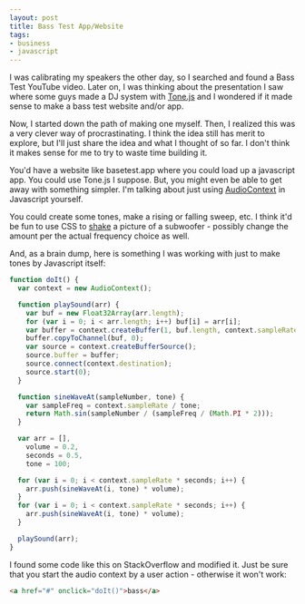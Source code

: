 ```yaml
---
layout: post
title: Bass Test App/Website
tags:
- business
- javascript
---
```

I was calibrating my speakers the other day, so I searched and found a Bass Test YouTube video. Later on, I was thinking about the presentation I saw where some guys made a DJ system with [Tone.js](https://tonejs.github.io/) and I wondered if it made sense to make a bass test website and/or app.

Now, I started down the path of making one myself. Then, I realized this was a very clever way of procrastinating. I think the idea still has merit to explore, but I'll just share the idea and what I thought of so far.  I don't think it makes sense for me to try to waste time building it.

You'd have a website like basetest.app where you could load up a javascript app.  You could use Tone.js I suppose.  But, you might even be able to get away with something simpler.  I'm talking about just using [AudioContext](https://developer.mozilla.org/en-US/docs/Web/API/AudioContext) in Javascript yourself.  

You could create some tones, make a rising or falling sweep, etc.  I think it'd be fun to use CSS to [shake](https://css-tricks.com/snippets/css/shake-css-keyframe-animation/) a picture of a subwoofer - possibly change the amount per the actual frequency choice as well.

And, as a brain dump, here is something I was working with just to make tones by Javascript itself:

```javascript
function doIt() {
  var context = new AudioContext();

  function playSound(arr) {
    var buf = new Float32Array(arr.length);
    for (var i = 0; i < arr.length; i++) buf[i] = arr[i];
    var buffer = context.createBuffer(1, buf.length, context.sampleRate);
    buffer.copyToChannel(buf, 0);
    var source = context.createBufferSource();
    source.buffer = buffer;
    source.connect(context.destination);
    source.start(0);
  }

  function sineWaveAt(sampleNumber, tone) {
    var sampleFreq = context.sampleRate / tone;
    return Math.sin(sampleNumber / (sampleFreq / (Math.PI * 2)));
  }

  var arr = [],
    volume = 0.2,
    seconds = 0.5,
    tone = 100;

  for (var i = 0; i < context.sampleRate * seconds; i++) {
    arr.push(sineWaveAt(i, tone) * volume);
  }
  for (var i = 0; i < context.sampleRate * seconds; i++) {
    arr.push(sineWaveAt(i, tone) * volume);
  }

  playSound(arr);
}
```

I found some code like this on StackOverflow and modified it.  Just be sure that you start the audio context by a user action - otherwise it won't work:

```html
<a href="#" onclick="doIt()">bass</a>
```

